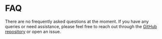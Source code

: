 # FAQ

There are no frequently asked questions at the moment. If you have any queries
or need assistance, please feel free to reach out through the
[GitHub repository](https://github.com/langningchen/cph-ng) or open an issue.
